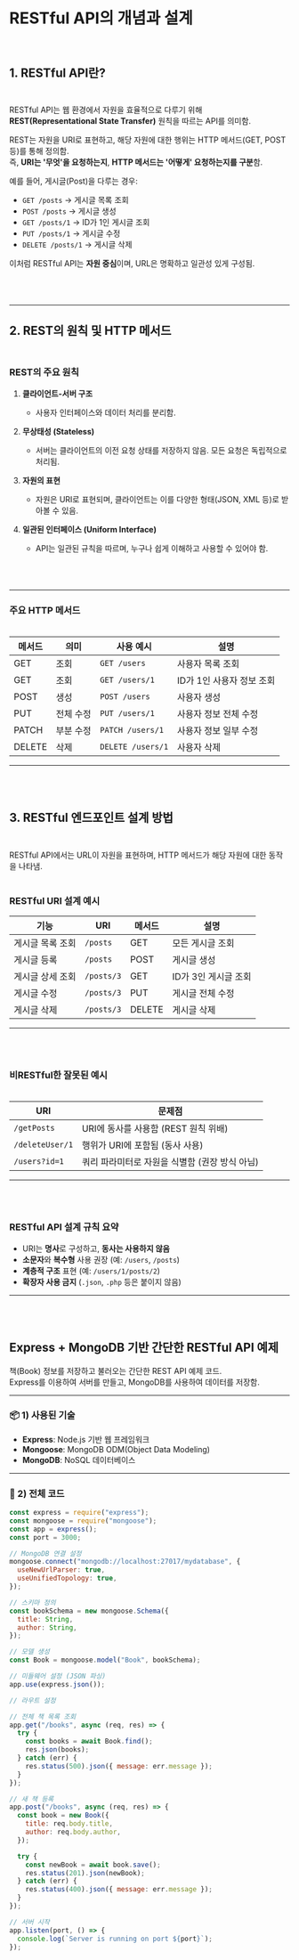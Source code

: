 <br><br>

# RESTful API의 개념과 설계<br><br>

## 1. RESTful API란?<br><br>

RESTful API는 웹 환경에서 자원을 효율적으로 다루기 위해 **REST(Representational State Transfer)** 원칙을 따르는 API를 의미함.

REST는 자원을 URI로 표현하고, 해당 자원에 대한 행위는 HTTP 메서드(GET, POST 등)를 통해 정의함.  
즉, **URI는 '무엇'을 요청하는지**, **HTTP 메서드는 '어떻게' 요청하는지를 구분**함.

예를 들어, 게시글(Post)을 다루는 경우:

- `GET /posts` → 게시글 목록 조회
- `POST /posts` → 게시글 생성
- `GET /posts/1` → ID가 1인 게시글 조회
- `PUT /posts/1` → 게시글 수정
- `DELETE /posts/1` → 게시글 삭제

이처럼 RESTful API는 **자원 중심**이며, URL은 명확하고 일관성 있게 구성됨.<br><br>
<br><br>

---

## 2. REST의 원칙 및 HTTP 메서드<br><br>

### REST의 주요 원칙

1. **클라이언트-서버 구조**

   - 사용자 인터페이스와 데이터 처리를 분리함.

2. **무상태성 (Stateless)**

   - 서버는 클라이언트의 이전 요청 상태를 저장하지 않음. 모든 요청은 독립적으로 처리됨.

3. **자원의 표현**

   - 자원은 URI로 표현되며, 클라이언트는 이를 다양한 형태(JSON, XML 등)로 받아볼 수 있음.

4. **일관된 인터페이스 (Uniform Interface)**
   - API는 일관된 규칙을 따르며, 누구나 쉽게 이해하고 사용할 수 있어야 함.<br><br><br><br>

---

### 주요 HTTP 메서드<br><br>

| 메서드 | 의미      | 사용 예시         | 설명                      |
| ------ | --------- | ----------------- | ------------------------- |
| GET    | 조회      | `GET /users`      | 사용자 목록 조회          |
| GET    | 조회      | `GET /users/1`    | ID가 1인 사용자 정보 조회 |
| POST   | 생성      | `POST /users`     | 사용자 생성               |
| PUT    | 전체 수정 | `PUT /users/1`    | 사용자 정보 전체 수정     |
| PATCH  | 부분 수정 | `PATCH /users/1`  | 사용자 정보 일부 수정     |
| DELETE | 삭제      | `DELETE /users/1` | 사용자 삭제               |

---

<br><br>

## 3. RESTful 엔드포인트 설계 방법<br><br>

RESTful API에서는 URL이 자원을 표현하며, HTTP 메서드가 해당 자원에 대한 동작을 나타냄.<br><br>

### RESTful URI 설계 예시

| 기능             | URI        | 메서드 | 설명                 |
| ---------------- | ---------- | ------ | -------------------- |
| 게시글 목록 조회 | `/posts`   | GET    | 모든 게시글 조회     |
| 게시글 등록      | `/posts`   | POST   | 게시글 생성          |
| 게시글 상세 조회 | `/posts/3` | GET    | ID가 3인 게시글 조회 |
| 게시글 수정      | `/posts/3` | PUT    | 게시글 전체 수정     |
| 게시글 삭제      | `/posts/3` | DELETE | 게시글 삭제          |

---

<br><br>

### 비RESTful한 잘못된 예시<br><br>

| URI             | 문제점                                         |
| --------------- | ---------------------------------------------- |
| `/getPosts`     | URI에 동사를 사용함 (REST 원칙 위배)           |
| `/deleteUser/1` | 행위가 URI에 포함됨 (동사 사용)                |
| `/users?id=1`   | 쿼리 파라미터로 자원을 식별함 (권장 방식 아님) |

---

<br><br>

### RESTful API 설계 규칙 요약

- URI는 **명사**로 구성하고, **동사는 사용하지 않음**
- **소문자**와 **복수형** 사용 권장 (예: `/users`, `/posts`)
- **계층적 구조** 표현 (예: `/users/1/posts/2`)
- **확장자 사용 금지** (`.json`, `.php` 등은 붙이지 않음)

---

<br><br>

## Express + MongoDB 기반 간단한 RESTful API 예제

책(Book) 정보를 저장하고 불러오는 간단한 REST API 예제 코드.  
Express를 이용하여 서버를 만들고, MongoDB를 사용하여 데이터를 저장함.

---

### 📦 1) 사용된 기술

- **Express**: Node.js 기반 웹 프레임워크
- **Mongoose**: MongoDB ODM(Object Data Modeling)
- **MongoDB**: NoSQL 데이터베이스

---

### 📝 2) 전체 코드

```js
const express = require("express");
const mongoose = require("mongoose");
const app = express();
const port = 3000;

// MongoDB 연결 설정
mongoose.connect("mongodb://localhost:27017/mydatabase", {
  useNewUrlParser: true,
  useUnifiedTopology: true,
});

// 스키마 정의
const bookSchema = new mongoose.Schema({
  title: String,
  author: String,
});

// 모델 생성
const Book = mongoose.model("Book", bookSchema);

// 미들웨어 설정 (JSON 파싱)
app.use(express.json());

// 라우트 설정

// 전체 책 목록 조회
app.get("/books", async (req, res) => {
  try {
    const books = await Book.find();
    res.json(books);
  } catch (err) {
    res.status(500).json({ message: err.message });
  }
});

// 새 책 등록
app.post("/books", async (req, res) => {
  const book = new Book({
    title: req.body.title,
    author: req.body.author,
  });

  try {
    const newBook = await book.save();
    res.status(201).json(newBook);
  } catch (err) {
    res.status(400).json({ message: err.message });
  }
});

// 서버 시작
app.listen(port, () => {
  console.log(`Server is running on port ${port}`);
});
```
